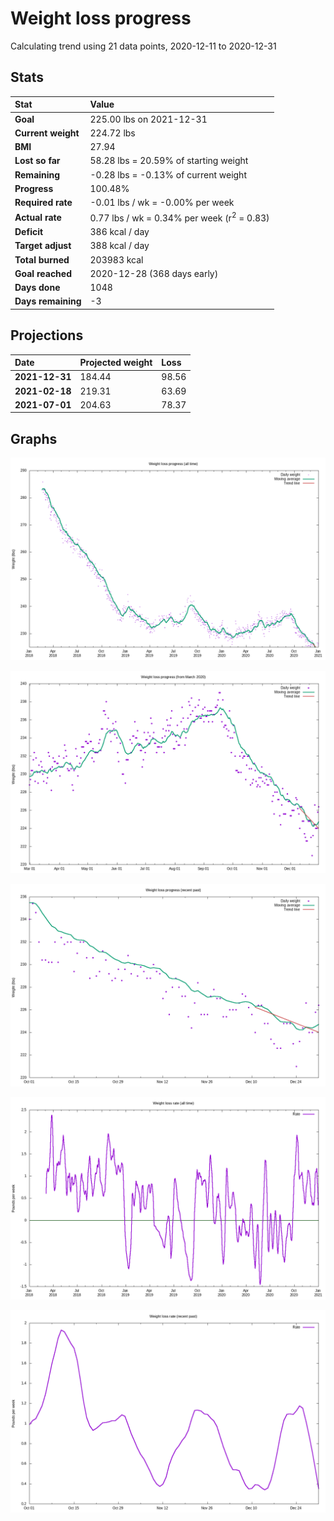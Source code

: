 # Weight loss progress

Calculating trend using 21 data points, 2020-12-11 to 2020-12-31

## Stats

Stat|Value
:-|:-
**Goal**|225.00 lbs on 2021-12-31
**Current weight**|224.72 lbs
**BMI**|27.94
**Lost so far**|58.28 lbs = 20.59% of starting weight
**Remaining**|-0.28 lbs = -0.13% of current  weight
**Progress**|100.48%
**Required rate**|-0.01 lbs / wk = -0.00% per week
**Actual rate**|0.77 lbs / wk = 0.34% per week  (r<sup>2</sup> = 0.83)
**Deficit**|386 kcal / day
**Target adjust**|388 kcal / day
**Total burned**|203983 kcal
**Goal reached**|2020-12-28 (368 days early)
**Days done**|1048
**Days remaining**|-3

## Projections

Date|Projected weight|Loss
:-|:-|:-
**2021-12-31**|184.44|98.56
**2021-02-18**|219.31|63.69
**2021-07-01**|204.63|78.37

## Graphs

![](weight-graph-alltime.png)

![](weight-graph-covid.png)

![](weight-graph-recent.png)

![](rate-graph-alltime.png)

![](rate-graph-recent.png)
